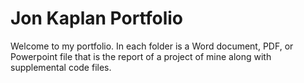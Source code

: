 # Jon Kaplan Portfolio

Welcome to my portfolio. In each folder is a Word document, PDF, or Powerpoint file that is the report of a project of mine along with supplemental code files. 
